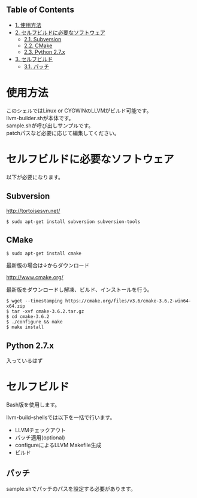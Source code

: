<div id="table-of-contents">
<h2>Table of Contents</h2>
<div id="text-table-of-contents">
<ul>
<li><a href="#sec-1">1. 使用方法</a></li>
<li><a href="#sec-2">2. セルフビルドに必要なソフトウェア</a>
<ul>
<li><a href="#sec-2-1">2.1. Subversion</a></li>
<li><a href="#sec-2-2">2.2. CMake</a></li>
<li><a href="#sec-2-3">2.3. Python 2.7.x</a></li>
</ul>
</li>
<li><a href="#sec-3">3. セルフビルド</a>
<ul>
<li><a href="#sec-3-1">3.1. パッチ</a></li>
</ul>
</li>
</ul>
</div>
</div>



# 使用方法<a id="sec-1" name="sec-1"></a>

このシェルではLinux or CYGWINのLLVMがビルド可能です。  
llvm-builder.shが本体です。  
sample.shが呼び出しサンプルです。  
patchパスなど必要に応じて編集してください。  

# セルフビルドに必要なソフトウェア<a id="sec-2" name="sec-2"></a>

以下が必要になります。  

## Subversion<a id="sec-2-1" name="sec-2-1"></a>

<http://tortoisesvn.net/>  

    $ sudo apt-get install subversion subversion-tools

## CMake<a id="sec-2-2" name="sec-2-2"></a>

    $ sudo apt-get install cmake

最新版の場合は↓からダウンロード  

<http://www.cmake.org/>  

最新版をダウンロードし解凍、ビルド、インストールを行う。  

    $ wget --timestamping https://cmake.org/files/v3.6/cmake-3.6.2-win64-x64.zip
    $ tar -xvf cmake-3.6.2.tar.gz
    $ cd cmake-3.6.2
    $ ./configure && make
    $ make install

## Python 2.7.x<a id="sec-2-3" name="sec-2-3"></a>

入っているはず  

# セルフビルド<a id="sec-3" name="sec-3"></a>

Bash版を使用します。  

llvm-build-shellsでは以下を一括で行います。  
-   LLVMチェックアウト
-   パッチ適用(optional)
-   configureによるLLVM Makefile生成
-   ビルド

## パッチ<a id="sec-3-1" name="sec-3-1"></a>

sample.shでパッチのパスを設定する必要があります。
